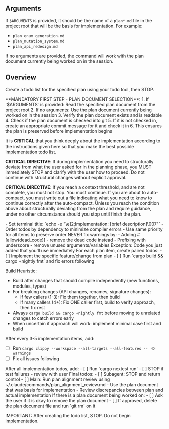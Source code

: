 ## Arguments
If `$ARGUMENTS` is provided, it should be the name of a `plan*.md` file in the project root that will be the basis for implementation. For example:
- `plan_enum_generation.md`
- `plan_mutation_system.md`
- `plan_api_redesign.md`

If no arguments are provided, the command will work with the plan document currently being worked on in the session.

## Overview
Create a todo list for the specified plan using your todo tool, then STOP.

<PlanDocumentEvaluation>
**MANDATORY FIRST STEP - PLAN DOCUMENT SELECTION**:
1. If `$ARGUMENTS` is provided: Read the specified plan document from the project root
2. If no arguments: Use the plan document currently being worked on in the session
3. Verify the plan document exists and is readable
4. Check if the plan document is checked into git
5. If it is not checked in, create an appropriate commit message for it and check it in
6. This ensures the plan is preserved before implementation begins
</PlanDocumentEvaluation>

It is **CRITICAL** that you think deeply about the implementation according to the instructions given here so that you make the best possible implementation todo list.

**CRITICAL DIRECTIVE**: If during implementation you need to structurally deviate from what the user asked for in the planning phase, you MUST immediately STOP and clarify with the user how to proceed. Do not continue with structural changes without explicit approval.

**CRITICAL DIRECTIVE**: If you reach a context threshold, and are not complete, you must not stop. You must continue. If you are about to auto-compact, you must write out a file indicating what you need to know to continue correctly after the auto-compact. Unless you reach the condition above about structurally deviating from the plan and require guidance, under no other circumstance should you stop until finish the plan.

<Setup>
- Set terminal title: `echo -e "\e]2;Implementation: [brief description]\007"`
- Order todos by dependency to minimize compiler errors
- Use same priority for all items to preserve order
</Setup>

<WarningRules>
NEVER fix warnings by:
- Adding #[allow(dead_code)] - remove the dead code instead
- Prefixing with underscore - remove unused arguments/variables
Exception: Code you just added that you'll use immediately
</WarningRules>


<ImplementationTodos>
For each plan item, create paired todos:
- [ ] Implement the specific feature/change from plan
- [ ] Run `cargo build && cargo +nightly fmt` and fix errors following <WarningRules>

Build Heuristic:
- Build after changes that should compile independently (new functions, modules, types)
- For breaking changes (API changes, renames, signature changes):
  - If few callers (1-3): Fix them together, then build
  - If many callers (4+): Fix ONE caller first, build to verify approach, then fix rest
- Always `cargo build && cargo +nightly fmt` before moving to unrelated changes to catch errors early
- When uncertain if approach will work: implement minimal case first and build

After every 3-5 implementation items, add:
- [ ] Run `cargo clippy --workspace --all-targets --all-features -- -D warnings`
- [ ] Fix all issues following <WarningRules>
</ImplementationTodos>

<ValidationTodos>
After all implementation todos, add:
- [ ] Run `cargo nextest run`
- [ ] STOP if test failures - review with user
</ValidationTodos>

<ReviewTodos>
Final todos:
- [ ] Subagent: STOP and return control
- [ ] Main: Run plan alignment review using ~/.claude/commands/plan_alignment_review.md
  - Use the plan document that was basis for implementation
  - Review discrepancies between plan and actual implementation
</ReviewTodos>

<PlanDocumentCleanup>
If there is a plan document being worked on:
- [ ] Ask the user if it is okay to remove the plan document
- [ ] If approved, delete the plan document file and run `git rm` on it
</PlanDocumentCleanup>

IMPORTANT: After creating the todo list, STOP. Do not begin implementation.

